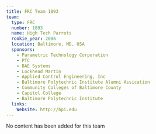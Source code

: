 ```yaml
---
title: FRC Team 1893
team:
  type: FRC
  number: 1893
  name: High Tech Parrots
  rookie_year: 2006
  location: Baltimore, MD, USA
  sponsors:
    - Parametric Technology Corporation
    - PTC
    - BAE Systems
    - Lockhead Martin
    - Applied Control Engineering, Inc
    - Baltimore Polytechnic Institute Alumni Assication
    - Community Colleges of Baltimore County
    - Capitol College
    - Baltimore Polytechnic Institute
  links:
    Website: http://bpi.edu
---
```

No content has been added for this team